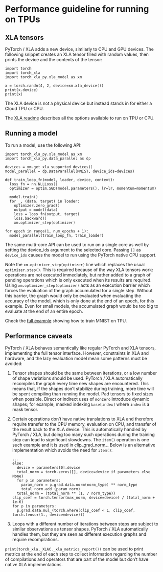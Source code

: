 # Performance guideline for running on TPUs

## XLA tensors

PyTorch / XLA adds a new device, similarly to CPU and GPU devices. The following snippet creates an XLA tensor filled with random values, then prints the device and the contents of the tensor:

```
import torch
import torch_xla
import torch_xla_py.xla_model as xm

x = torch.randn(4, 2, device=xm.xla_device())
print(x.device)
print(x)
```

The XLA device is not a physical device but instead stands in for either a Cloud TPU or CPU.

The [XLA readme](https://github.com/pytorch/xla/blob/master/README.md) describes all the options available to run on TPU or CPU.

## Running a model

To run a model, use the following API:

```
import torch_xla_py.xla_model as xm
import torch_xla_py.data_parallel as dp

devices = xm.get_xla_supported_devices()
model_parallel = dp.DataParallel(MNIST, device_ids=devices)
                                                                                                                                                                                 
def train_loop_fn(model, loader, device, context):
  loss_fn = nn.NLLLoss()
  optimizer = optim.SGD(model.parameters(), lr=lr, momentum=momentum)

  model.train()
  for _, (data, target) in loader:
    optimizer.zero_grad()
    output = model(data)
    loss = loss_fn(output, target)
    loss.backward()
    xm.optimizer_step(optimizer)

for epoch in range(1, num_epochs + 1):
  model_parallel(train_loop_fn, train_loader)
```

The same multi-core API can be used to run on a single core as well by setting the device_ids argument to the selected core. Passing `[]` as `device_ids` causes the model to run using the PyTorch native CPU support.

Note the `xm.optimizer_step(optimizer)` line which replaces the usual `optimizer.step()`. This is required because of the way XLA tensors work: operations are not executed immediately, but rather added to a graph of pending operations which is only executed when its results are required. Using `xm.optimizer_step(optimizer)` acts as an execution barrier which forces the evaluation of the graph accumulated for a single step. Without this barrier, the graph would only be evaluated when evaluating the accuracy of the model, which is only done at the end of an epoch, for this example. Even for small models, the accumulated graph would be too big to evaluate at the end of an entire epoch.

Check the [full example](https://github.com/pytorch/xla/blob/master/test/test_train_mnist.py) showing how to train MNIST on TPU.

## Performance caveats

PyTorch / XLA behaves semantically like regular PyTorch and XLA tensors, implementing the full tensor interface. However, constraints in XLA and hardware, and the lazy evaluation model mean some patterns must be avoided:

1.  Tensor shapes should be the same between iterations, or a low number of shape variations should be used. PyTorch / XLA automatically recompiles the graph every time new shapes are encountered. This means that, if the shapes don’t stabilize during training, more time will be spent compiling than running the model. Pad tensors to fixed sizes when possible. Direct or indirect uses of `nonzero` introduce dynamic shapes; for example, masked indexing `base[index]` where `index` is a mask tensor.
2.  Certain operations don’t have native translations to XLA and therefore require transfer to the CPU memory, evaluation on CPU, and transfer of the result back to the XLA device. This is automatically handled by PyTorch / XLA, but doing too many such operations during the training step can lead to significant slowdowns. The `item()` operation is one such example and it is used in [clip_grad_norm_](https://github.com/pytorch/pytorch/blob/de19eeee99a2a282fc441f637b23d8e50c75ecd1/torch/nn/utils/clip_grad.py#L33). Below is an alternative implementation which avoids the need for `item()`:

    ```
    ...
    else:
      device = parameters[0].device
      total_norm = torch.zeros([], device=device if parameters else None)
      for p in parameters:
        param_norm = p.grad.data.norm(norm_type) ** norm_type
        total_norm.add_(param_norm)
      total_norm = (total_norm ** (1. / norm_type))
    clip_coef = torch.tensor(max_norm, device=device) / (total_norm + 1e-6)
    for p in parameters:
      p.grad.data.mul_(torch.where(clip_coef < 1, clip_coef, torch.tensor(1., device=device)))
    ```


3.  Loops with a different number of iterations between steps are subject to similar observations as tensor shapes. PyTorch / XLA automatically handles them, but they are seen as different execution graphs and require recompilations.

`print(torch_xla._XLAC._xla_metrics_report())` can be used to print metrics at the end of each step to collect information regarding the number of compilations and operators that are part of the model but don’t have native XLA implementations.
